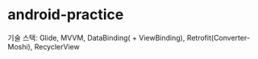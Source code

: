 # android-practice

기술 스택: Glide, MVVM, DataBinding( + ViewBinding), Retrofit(Converter-Moshi), RecyclerView
